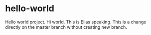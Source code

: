 # hello-world
Hello world project.
Hi world. This is Elias speaking.
This is a change directly on the master branch without creating new branch.
